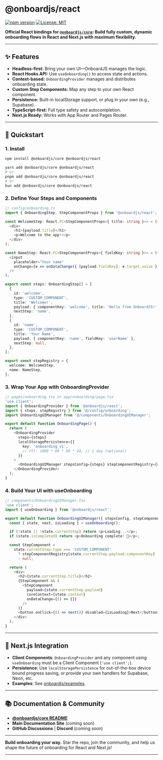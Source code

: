 # @onboardjs/react

[![npm version](https://badge.fury.io/js/%40onboardjs%2Freact.svg)](https://badge.fury.io/js/%40onboardjs%2Freact)
[![License: MIT](https://img.shields.io/badge/License-MIT-yellow.svg)](https://opensource.org/licenses/MIT)

<!-- [![Build Status](https://github.com/your-username/onboardjs/actions/workflows/ci.yml/badge.svg?branch=main&path=packages/react)](...) -->
<!-- [![npm downloads](https://img.shields.io/npm/dm/@onboardjs/react.svg)](https://www.npmjs.com/package/@onboardjs/react) -->

**Official React bindings for [`@onboardjs/core`](../core): Build fully custom, dynamic onboarding flows in React and Next.js with maximum flexibility.**

---

## ✨ Features

- **Headless-first:** Bring your own UI—OnboardJS manages the logic.
- **React Hooks API:** Use `useOnboarding()` to access state and actions.
- **Context-based:** `OnboardingProvider` manages and distributes onboarding state.
- **Custom Step Components:** Map any step to your own React component.
- **Persistence:** Built-in localStorage support, or plug in your own (e.g., Supabase).
- **TypeScript-first:** Full type safety and autocompletion.
- **Next.js Ready:** Works with App Router and Pages Router.

---

## 🚀 Quickstart

### 1. Install

```bash
npm install @onboardjs/core @onboardjs/react
```

```bash
yarn add @onboardjs/core @onboardjs/react
# or
pnpm add @onboardjs/core @onboardjs/react
# or
bun add @onboardjs/core @onboardjs/react
```

### 2. Define Your Steps and Components

```typescript jsx
// config/onboarding.ts
import { OnboardingStep, StepComponentProps } from '@onboardjs/react';

const WelcomeStep: React.FC<StepComponentProps<{ title: string }>> = ({ payload }) => (
  <div>
    <h1>{payload.title}</h1>
    <p>Welcome to the app!</p>
  </div>
);

const NameStep: React.FC<StepComponentProps<{ fieldKey: string }>> = ({ payload, onDataChange }) => (
  <input
    placeholder="Your name"
    onChange={e => onDataChange({ [payload.fieldKey]: e.target.value }, e.target.value.length > 1)}
  />
);

export const steps: OnboardingStep[] = [
  {
    id: 'welcome',
    type: 'CUSTOM_COMPONENT',
    title: 'Welcome!',
    payload: { componentKey: 'welcome', title: 'Hello from OnboardJS!' },
    nextStep: 'name',
  },
  {
    id: 'name',
    type: 'CUSTOM_COMPONENT',
    title: 'Your Name',
    payload: { componentKey: 'name', fieldKey: 'userName' },
    nextStep: null,
  },
];

export const stepRegistry = {
  welcome: WelcomeStep,
  name: NameStep,
};
```

### 3. Wrap Your App with OnboardingProvider

```typescript jsx
// pages/onboarding.tsx or app/onboarding/page.tsx
'use client';
import { OnboardingProvider } from '@onboardjs/react';
import { steps, stepRegistry } from '@/config/onboarding';
import OnboardingUIManager from '@/components/OnboardingUIManager';

export default function OnboardingPage() {
  return (
    <OnboardingProvider
      steps={steps}
      localStoragePersistence={{
        key: 'onboarding_v1',
        // ttl: 1000 * 60 * 60 * 24, // 1 day (optional)
      }}
    >
      <OnboardingUIManager stepsConfig={steps} stepComponentRegistry={stepRegistry} />
    </OnboardingProvider>
  );
}
```

### 4. Build Your UI with useOnboarding

```typescript jsx
// components/OnboardingUIManager.tsx
'use client';
import { useOnboarding } from '@onboardjs/react';

export default function OnboardingUIManager({ stepsConfig, stepComponentRegistry }) {
  const { state, next, isLoading } = useOnboarding();

  if (!state || !state.currentStep) return <p>Loading...</p>;
  if (state.isCompleted) return <p>Onboarding complete! 🎉</p>;

  const StepComponent =
    state.currentStep.type === 'CUSTOM_COMPONENT'
      ? stepComponentRegistry[state.currentStep.payload.componentKey]
      : null;

  return (
    <div>
      <h2>{state.currentStep.title}</h2>
      {StepComponent && (
        <StepComponent
          payload={state.currentStep.payload}
          coreContext={state.context}
          onDataChange={() => {}}
        />
      )}
      <button onClick={() => next()} disabled={isLoading}>Next</button>
    </div>
  );
}
```

---

## 📝 Next.js Integration

- **Client Components**: `OnboardingProvider` and any component using `useOnboarding` must be a Client Component (`'use client';`).
- **Persistence**: Use `localStoragePersistence` for out-of-the-box device bound progress saving, or provide your own handlers for Supabase, Neon, etc.
- **Examples**: See [onboardjs/examples](../../apps/examples/).

---

## 📚 Documentation & Community
- **[@onboardjs/core README](../core)**
- **Main Documentation Site** (coming soon)
- **GitHub Discussions** | **Discord** (coming soon)

---

**Build onboarding your way.**
Star the repo, join the community, and help us shape the future of onboarding for React and Next.js!

---
